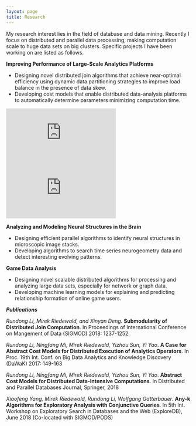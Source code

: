```yaml
---
layout: page
title: Research
---
```


My research interest lies in the field of database and data mining. Recently I focus on distributed and parallel data processing, making computation scale to huge data sets on big clusters. Specific projects I have been working on are listed as follows.

__Improving Performance of Large-Scale Analytics Platforms__

 - Designing novel distributed join algorithms that achieve near-optimal efficiency using dynamic data partitioning strategies to improve load balance in the presence of data skew.
 - Developing cost models that enable distributed data-analysis platforms to automatically determine parameters minimizing computation time.

![mat-prod](https://rundong.github.io/personal/assets/2017-dawak-img/triple-phase-alg.pdf)
![mat-prod](https://rundong.github.io/personal/assets/2017-dawak-img/pieces-example.pdf)

__Analyzing and Modeling Neural Structures in the Brain__
 
 - Designing efficient parallel algorithms to identify neural structures in microscopic image stacks.
 - Developing algorithms to search time series neurogeometry data and detect interesting evolving patterns.
 
__Game Data Analysis__

 - Designing novel scalable distributed algorithms for processing and analyzing large data sets, especially for network or graph data.
 - Developing machine learning models for explaining and predicting relationship formation of online game users.



___Publications___

_Rundong Li, Mirek Riedewald, and Xinyan Deng_. **Submodularity of Distributed Join Computation**. In Proceedings of International Conference on Mangement of Data (SIGMOD) 2018: 1237-1252.

_Rundong Li, Ningfang Mi, Mirek Riedewald, Yizhou Sun, Yi Yao_. **A Case for Abstract Cost Models for Distributed Execution of Analytics Operators**. In Proc. 19th Int. Conf. on Big Data Analytics and Knowledge Discovery (DaWaK) 2017: 149-163

_Rundong Li, Ningfang Mi, Mirek Riedewald, Yizhou Sun, Yi Yao_. **Abstract Cost Models for Distributed Data-Intensive Computations**. In Distributed and Parallel Databases Journal, Springer, 2018

_Xiaofeng Yang, Mirek Riedewald, Rundong Li, Wolfgang Gatterbauer_. **Any-k Algorithms for Exploratory Analysis with Conjunctive Queries**. In 5th Int. Workshop on Exploratory Search in Databases and the Web (ExploreDB), June 2018 (Co-located with SIGMOD/PODS)
